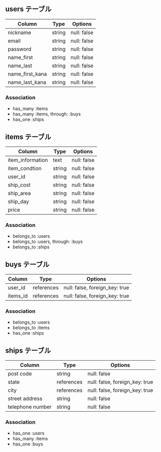 ## users テーブル

| Column             | Type   | Options     |
| ------------------ | ------ | ----------- |
| nickname           | string | null: false |
| email              | string | null: false |
| password           | string | null: false |
| name_first         | string | null: false |
| name_last          | string | null: false |
| name_first_kana    | string | null: false |
| name_last_kana     | string | null: false |


### Association

- has_many :items
- has_many :items, through: :buys
- has_one :ships

## items テーブル

| Column             | Type   | Options     |
| ------             | ------ | ----------- |
| item_information   | text   | null: false |
| item_condtion      | string | null: false |
| user_id            | string | null: false |
| ship_cost          | string | null: false |
| ship_area          | string | null: false |
| ship_day           | string | null: false |
| price              | string | null: false |

### Association

- belongs_to :users
- belongs_to :users, through: :buys
- belongs_to :ships

## buys テーブル

| Column    | Type       | Options                        |
| ------    | ---------- | ------------------------------ |
| user_id   | references | null: false, foreign_key: true |
| items_id  | references | null: false, foreign_key: true |

### Association

- belongs_to :users
- belongs_to :items
- has_one :ships

## ships テーブル

| Column           | Type       | Options                        |
| -------          | ---------- | ------------------------------ |
| post code        | string     | null: false                    |
| state            | references | null: false, foreign_key: true |
| city             | references | null: false, foreign_key: true |
| street address   | string     | null: false                    |
| telephone number | string     | null: false                    |

### Association

- has_one :users
- has_many :items
- has_one :buys
